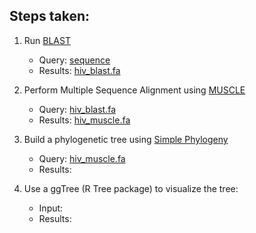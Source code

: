 ## Steps taken: </br>

1. Run [BLAST](https://blast.ncbi.nlm.nih.gov/Blast.cgi) </br>
   - Query: [sequence](https://www.ncbi.nlm.nih.gov/nuccore/AF033819.3?report=fasta) </br>
   - Results: [hiv_blast.fa](./hiv_blast.fa)

  
2. Perform Multiple Sequence Alignment using [MUSCLE](https://www.ebi.ac.uk/Tools/msa/muscle/) </br>
   - Query: [hiv_blast.fa](./hiv_blast.fa) </br>
   - Results: [hiv_muscle.fa](./hiv_blasta.fa)
   
   
3. Build a phylogenetic tree using [Simple Phylogeny](https://www.ebi.ac.uk/Tools/phylogeny/simple_phylogeny/) </br>
   - Query: [hiv_muscle.fa](./hiv_blasta.fa) </br>
   - Results:
   

4. Use a ggTree (R Tree package) to visualize the tree: </br>
   -  Input: </br>
   -  Results: 
   
   
   
   
